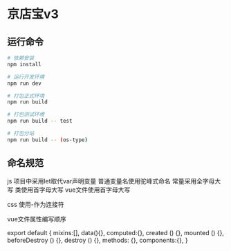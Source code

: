 # 京店宝v3

## 运行命令

``` bash
# 依赖安装
npm install

# 运行开发环境
npm run dev

# 打包正式环境
npm run build

# 打包测试环境
npm run build -- test

# 打包分站
npm run build -- (os-type)

```

## 命名规范
js
项目中采用let取代var声明变量
普通变量名使用驼峰式命名
常量采用全字母大写
类使用首字母大写
vue文件使用首字母大写

css
使用-作为连接符

vue文件属性编写顺序

export default {
  mixins:[],
  data(){},
  computed:{},
  created () {},
  mounted () {},
  beforeDestroy () {},
  destroy () {},
  methods: {},
  components:{},
}